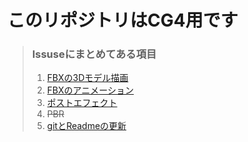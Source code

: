 # このリポジトリはCG4用です
>### lssuseにまとめてある項目
>1. [FBXの3Dモデル描画](https://github.com/daiki2001/CG4/issues/1)
>2. [FBXのアニメーション](https://github.com/daiki2001/CG4/issues/2)
>3. [ポストエフェクト](https://github.com/daiki2001/CG4/issues/3)
>4. ~~PBR~~
>5. [gitとReadmeの更新](https://github.com/daiki2001/CG4/issues/7)
